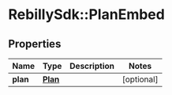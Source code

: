# RebillySdk::PlanEmbed

## Properties
Name | Type | Description | Notes
------------ | ------------- | ------------- | -------------
**plan** | [**Plan**](Plan.md) |  | [optional] 

